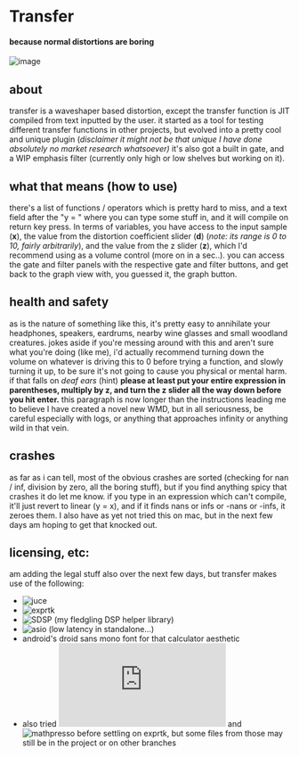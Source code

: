 # Transfer
#### because normal distortions are boring
![image](![image](https://user-images.githubusercontent.com/38221014/206948619-53d9cff0-6e32-4d26-ae47-7540a9bf4fbf.png))
## about 
transfer is a waveshaper based distortion, except the transfer function is JIT compiled from text inputted by the user. it started as a tool for testing different transfer functions in other projects, but evolved into a pretty cool and unique plugin (<i>disclaimer it might not be that unique I have done absolutely no market research whatsoever)</i> it's also got a built in gate, and a WIP emphasis filter (currently only high or low shelves but working on it).

## what that means (how to use)
there's a list of functions / operators which is pretty hard to miss, and a text field after the "y = " where you can type some stuff in, and it will compile on return key press. In terms of variables, you have access to the input sample (<b>x</b>), the value from the distortion coefficient slider (<b>d</b>) (<i>note: its range is 0 to 10, fairly arbitrarily</i>), and the value from the z slider (<b>z</b>), which I'd recommend using as a volume control (more on in a sec..). you can access the gate and filter panels with the respective gate and filter buttons, and get back to the graph view with, you guessed it, the graph button. 

## health and safety
as is the nature of something like this, it's pretty easy to annihilate your headphones, speakers, eardrums, nearby wine glasses and small woodland creatures. jokes aside if you're messing around with this and aren't sure what you're doing (like me), i'd actually recommend turning down the volume on whatever is driving this to 0 before trying a function, and slowly turning it up, to be sure it's not going to cause you physical or mental harm. if that falls on <i>deaf ears</i> (hint) <b>please at least put your entire expression in parentheses, multiply by z, and turn the z slider all the way down before you hit enter.</b> this paragraph is now longer than the instructions leading me to believe I have created a novel new WMD, but in all seriousness, be careful especially with logs, or anything that approaches infinity or anything wild in that vein.

## crashes 
as far as i can tell, most of the obvious crashes are sorted (checking for nan / inf, division by zero, all the boring stuff), but if you find anything spicy that crashes it do let me know. if you type in an expression which can't compile, it'll just revert to linear (y = x), and if it finds nans or infs or -nans or -infs, it zeroes them. I also have as yet not tried this on mac, but in the next few days am hoping to get that knocked out.

## licensing, etc: 
am adding the legal stuff also over the next few days, but transfer makes use of the following: 
- ![juce](https://juce.com/)
- ![exprtk](http://www.partow.net/programming/exprtk/)
- ![SDSP (my fledgling DSP helper library)](https://github.com/MeijisIrlnd/SDSP)
- ![asio (low latency in standalone...)](https://www.asio4all.org/)
- android's droid sans mono font for that calculator aesthetic 
- also tried ![atmsp](https://github.com/ArashPartow/math-parser-benchmark-project/blob/master/atmsp/atmsp.h) and ![mathpresso](https://github.com/kobalicek/mathpresso) before settling on exprtk, but some files from those may still be in the project or on other branches




